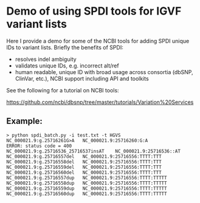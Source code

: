 # Demo of using SPDI tools for IGVF variant lists

Here I provide a demo for some of the NCBI tools for adding SPDI
unique IDs to variant lists. Briefly the benefits of SPDI:

* resolves indel ambiguity
* validates unique IDs, e.g. incorrect alt/ref
* human readable, unique ID with broad usage across consortia
  (dbSNP, ClinVar, etc.), NCBI support including API and toolkits

See the following for a tutorial on NCBI tools:

<https://github.com/ncbi/dbsnp/tree/master/tutorials/Variation%20Services>

## Example:

```
> python spdi_batch.py -i test.txt -t HGVS
NC_000021.9:g.25716261G>A	NC_000021.9:25716260:G:A
ERROR: status code = 400
NC_000021.9:g.25716536_25716537insAT	NC_000021.9:25716536::AT
NC_000021.9:g.25716557del	NC_000021.9:25716556:TTTT:TTT
NC_000021.9:g.25716558del	NC_000021.9:25716556:TTTT:TTT
NC_000021.9:g.25716559del	NC_000021.9:25716556:TTTT:TTT
NC_000021.9:g.25716560del	NC_000021.9:25716556:TTTT:TTT
NC_000021.9:g.25716557dup	NC_000021.9:25716556:TTTT:TTTTT
NC_000021.9:g.25716558dup	NC_000021.9:25716556:TTTT:TTTTT
NC_000021.9:g.25716559dup	NC_000021.9:25716556:TTTT:TTTTT
NC_000021.9:g.25716560dup	NC_000021.9:25716556:TTTT:TTTTT
```
